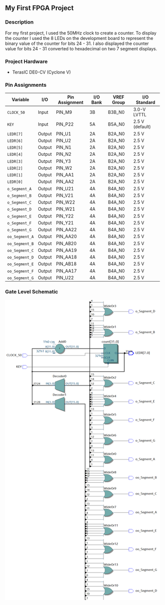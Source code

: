 ## My First FPGA Project

### Description
For my first project, I used the 50MHz clock to create a counter. To display the counter I used the 8 LEDs on the development board to represent the binary value of the counter for bits 24 - 31. I also displayed the counter value for bits 24 - 31 converted to hexadecimal on two 7 segment displays.

### Project Hardware
- TerasIC DE0-CV (Cyclone V)

### Pin Assignments
| Variable | I/O | Pin Assignment | I/O Bank | VREF Group | I/O Standard|
|----------|-----|----------------|----------|------------|-------------|
|`CLOCK_50`	    |Input	|PIN_M9	    |3B	|B3B_N0	|3.0-V LVTTL
|`KEY`	        |Input	|PIN_P22	  |5A	|B5A_N0	|2.5 V (default)
|`LEDR[7]`	    |Output	|PIN_U1	    |2A	|B2A_N0	|2.5 V
|`LEDR[6]`	    |Output	|PIN_U2	    |2A	|B2A_N0	|2.5 V
|`LEDR[5]`	    |Output	|PIN_N1	    |2A	|B2A_N0	|2.5 V
|`LEDR[4]`	    |Output	|PIN_N2	    |2A	|B2A_N0	|2.5 V
|`LEDR[3]`	    |Output	|PIN_Y3	    |2A	|B2A_N0	|2.5 V
|`LEDR[2]`	    |Output	|PIN_W2	    |2A	|B2A_N0	|2.5 V
|`LEDR[1]`	    |Output	|PIN_AA1	  |2A	|B2A_N0	|2.5 V
|`LEDR[0]`	    |Output	|PIN_AA2	  |2A	|B2A_N0	|2.5 V
|`o_Segment_A`	|Output	|PIN_U21	  |4A	|B4A_N0	|2.5 V
|`o_Segment_B`	|Output	|PIN_V21	  |4A	|B4A_N0	|2.5 V
|`o_Segment_C`	|Output	|PIN_W22	  |4A	|B4A_N0	|2.5 V
|`o_Segment_D`	|Output	|PIN_W21	  |4A	|B4A_N0	|2.5 V
|`o_Segment_E`	|Output	|PIN_Y22	  |4A	|B4A_N0	|2.5 V
|`o_Segment_F`	|Output	|PIN_Y21	  |4A	|B4A_N0	|2.5 V
|`o_Segment_G`	|Output	|PIN_AA22	  |4A	|B4A_N0	|2.5 V
|`oo_Segment_A`	|Output	|PIN_AA20	  |4A	|B4A_N0	|2.5 V
|`oo_Segment_B`	|Output	|PIN_AB20	  |4A	|B4A_N0	|2.5 V
|`oo_Segment_C`	|Output	|PIN_AA19	  |4A	|B4A_N0	|2.5 V
|`oo_Segment_D`	|Output	|PIN_AA18	  |4A	|B4A_N0	|2.5 V
|`oo_Segment_E`	|Output	|PIN_AB18	  |4A	|B4A_N0	|2.5 V
|`oo_Segment_F`	|Output	|PIN_AA17	  |4A	|B4A_N0	|2.5 V
|`oo_Segment_G`	|Output	|PIN_U22	  |4A	|B4A_N0	|2.5 V


### Gate Level Schematic
 ![FPGA GLS](img/FPGA_GLS.png)